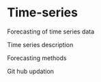 # Time-series

Forecasting of time series data

Time series description

Forecasting methods


Git hub updation
